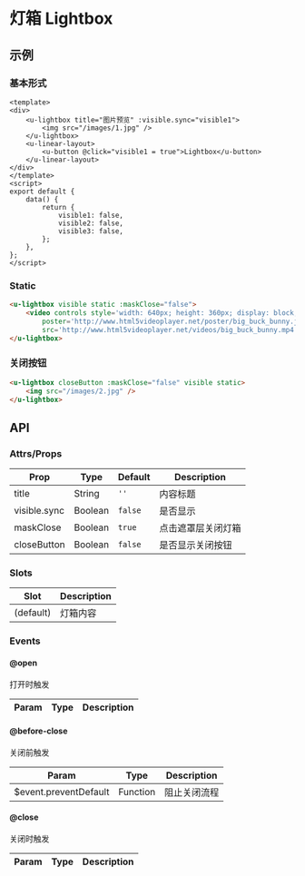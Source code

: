 # 灯箱 Lightbox

## 示例
### 基本形式

``` vue
<template>
<div>
    <u-lightbox title="图片预览" :visible.sync="visible1">
        <img src="/images/1.jpg" />
    </u-lightbox>
    <u-linear-layout>
        <u-button @click="visible1 = true">Lightbox</u-button>
    </u-linear-layout>
</div>
</template>
<script>
export default {
    data() {
        return {
            visible1: false,
            visible2: false,
            visible3: false,
        };
    },
};
</script>
```

### Static

``` html
<u-lightbox visible static :maskClose="false">
    <video controls style='width: 640px; height: 360px; display: block;'
        poster='http://www.html5videoplayer.net/poster/big_buck_bunny.jpg'
        src='http://www.html5videoplayer.net/videos/big_buck_bunny.mp4'></video>
</u-lightbox>
```

### 关闭按钮

``` html
<u-lightbox closeButton :maskClose="false" visible static>
    <img src="/images/2.jpg" />
</u-lightbox>
```
## API

### Attrs/Props

| Prop | Type | Default | Description |
| --------- | ---- | ------- | ----------- |
| title | String | `''` | 内容标题 |
| visible.sync | Boolean | `false` | 是否显示 |
| maskClose | Boolean | `true` | 点击遮罩层关闭灯箱 |
| closeButton | Boolean | `false` | 是否显示关闭按钮 |

### Slots

| Slot | Description |
| ---- | ----------- |
| (default) | 灯箱内容 |

### Events

#### @open

打开时触发

| Param | Type | Description |
| ----- | ---- | ----------- |

#### @before-close

关闭前触发

| Param | Type | Description |
| ----- | ---- | ----------- |
| $event.preventDefault | Function | 阻止关闭流程 |

#### @close

关闭时触发

| Param | Type | Description |
| ----- | ---- | ----------- |
